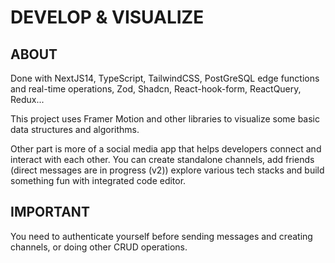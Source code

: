 # DEVELOP & VISUALIZE

## ABOUT

Done with NextJS14, TypeScript, TailwindCSS, PostGreSQL edge functions and real-time operations, Zod, Shadcn, React-hook-form, ReactQuery, Redux...

This project uses Framer Motion and other libraries to visualize some basic data structures and algorithms.

Other part is more of a social media app that helps developers connect and interact with each other. You can create standalone channels, add friends (direct messages are in progress (v2)) explore various tech stacks and build something fun with integrated code editor.

## IMPORTANT

You need to authenticate yourself before sending messages and creating channels, or doing other CRUD operations.
